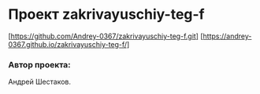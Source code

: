# Проект zakrivayuschiy-teg-f
[https://github.com/Andrey-0367/zakrivayuschiy-teg-f.git]
[https://andrey-0367.github.io/zakrivayuschiy-teg-f/]
### Автор проекта:
Андрей Шестаков.